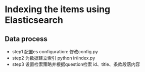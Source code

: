# Indexing the items using Elasticsearch
## Data process
- step1 配置es configuration: 修改config.py
- step2 为数据建立索引 python ir/index.py
- step3 设置检索策略并根据question检索 id、title、条款段落内容